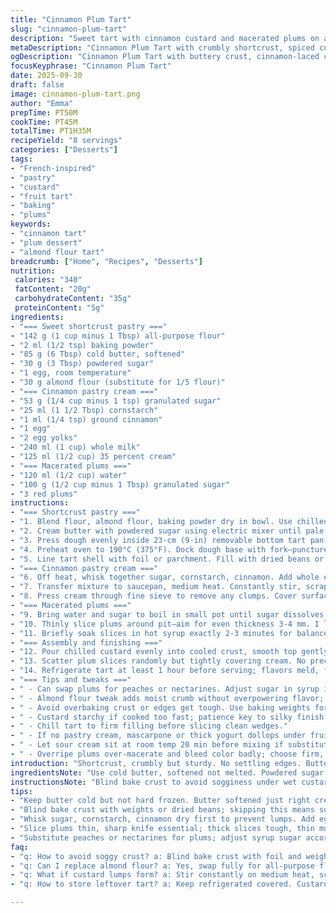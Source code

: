 ```yaml
---
title: "Cinnamon Plum Tart"
slug: "cinnamon-plum-tart"
description: "Sweet tart with cinnamon custard and macerated plums on a buttery short crust. Pastry dough baked blind till golden, filled with rich spiced cream thickened vigorously on stove and chilled. Red plums thinly sliced, soaked briefly in simple syrup before layering. Careful texture contrast, balance of tart and sweet. A twist with lightly toasted almond flour replacing some wheat for extra crumb. Egg yolks and whole egg included for creamy custard body. Oven temp adjusted a bit lower to prevent overbrowning. Quick maceration of plums preserves tartness without sogginess."
metaDescription: "Cinnamon Plum Tart with crumbly shortcrust, spiced custard, tart-sweet macerated plums. Almond flour twist adds moist crumb, slow bake keeps crust crisp."
ogDescription: "Cinnamon Plum Tart with buttery crust, cinnamon-laced custard, and thin plum slices soaked in syrup. Chill well to meld flavors and set filling right."
focusKeyphrase: "Cinnamon Plum Tart"
date: 2025-09-30
draft: false
image: cinnamon-plum-tart.png
author: "Emma"
prepTime: PT50M
cookTime: PT45M
totalTime: PT1H35M
recipeYield: "8 servings"
categories: ["Desserts"]
tags:
- "French-inspired"
- "pastry"
- "custard"
- "fruit tart"
- "baking"
- "plums"
keywords:
- "cinnamon tart"
- "plum dessert"
- "almond flour tart"
breadcrumb: ["Home", "Recipes", "Desserts"]
nutrition: 
 calories: "340"
 fatContent: "20g"
 carbohydrateContent: "35g"
 proteinContent: "5g"
ingredients:
- "=== Sweet shortcrust pastry ==="
- "142 g (1 cup minus 1 Tbsp) all-purpose flour"
- "2 ml (1/2 tsp) baking powder"
- "85 g (6 Tbsp) cold butter, softened"
- "30 g (3 Tbsp) powdered sugar"
- "1 egg, room temperature"
- "30 g almond flour (substitute for 1/5 flour)"
- "=== Cinnamon pastry cream ==="
- "53 g (1/4 cup minus 1 tsp) granulated sugar"
- "25 ml (1 1/2 Tbsp) cornstarch"
- "1 ml (1/4 tsp) ground cinnamon"
- "1 egg"
- "2 egg yolks"
- "240 ml (1 cup) whole milk"
- "125 ml (1/2 cup) 35 percent cream"
- "=== Macerated plums ==="
- "120 ml (1/2 cup) water"
- "100 g (1/2 cup minus 1 Tbsp) granulated sugar"
- "3 red plums"
instructions:
- "=== Shortcrust pastry ==="
- "1. Blend flour, almond flour, baking powder dry in bowl. Use chilled almond flour or finely ground blanched almonds for subtle texture, no gritty bits. Dry ingredients sifted prevents lumpy dough later."
- "2. Cream butter with powdered sugar using electric mixer until pale and fluffy—you want air folded, not melted. Add room-temp egg, whip smooth. Important to avoid overbeating; too watery dough. Fold in dry ingredients slowly at low speed or by wooden spoon till barely combined. Dough should hold together, not sticky but pliable."
- "3. Press dough evenly inside 23-cm (9-in) removable bottom tart pan, including edges. No air pockets—use fingertips to smooth. Chill in fridge for 35 minutes; colder dough prevents shrinking. Don’t skip or risk misshapen crust."
- "4. Preheat oven to 190°C (375°F). Dock dough base with fork—punctures keep crust crisp, not puffy."
- "5. Line tart shell with foil or parchment. Fill with dried beans or ceramic baking beads for blind baking. Bake 18 minutes covered, then remove weights and foil; bake 7 more minutes until edges gold. Watch closely to avoid dark spots; browning edges signal readiness. Let cool to room temperature on wire rack."
- "=== Cinnamon pastry cream ==="
- "6. Off heat, whisk together sugar, cornstarch, cinnamon. Add whole egg plus yolks; mix well till smooth paste. Slowly whisk in milk and cream."
- "7. Transfer mixture to saucepan, medium heat. Constantly stir, scraping sides and bottom so no lumps or scorched spots. Mixture thickens with slow bubbling—once custard holds thick ribbon and no raw starch taste, remove from stove promptly. Overcooking ruins texture—be vigilant."
- "8. Press cream through fine sieve to remove any clumps. Cover surface with plastic wrap touching custard to avoid skin forming. Chill minimum 3.5 hours (chilling thickens), preferably overnight for best texture."
- "=== Macerated plums ==="
- "9. Bring water and sugar to boil in small pot until sugar dissolves into clear syrup. Pull from heat."
- "10. Thinly slice plums around pit—aim for even thickness 3-4 mm. I like to use a sharp knife, take extra care not to crush fruit."
- "11. Briefly soak slices in hot syrup exactly 2-3 minutes for balanced softness without breaking down. Remove with slotted spoon to draining plate, reserved syrup can be saved for glazing or cocktails."
- "=== Assembly and finishing ==="
- "12. Pour chilled custard evenly into cooled crust, smooth top gently with offset spatula."
- "13. Scatter plum slices randomly but tightly covering cream. No precise pattern needed—this rustic look lets fruit shine, juice stains add character."
- "14. Refrigerate tart at least 1 hour before serving; flavors meld, filling firms slightly but remains creamy. Tartness of plum with spiced cream invites bites. If you want shine, brush fruit lightly with leftover syrup."
- "=== Tips and tweaks ==="
- " - Can swap plums for peaches or nectarines. Adjust sugar in syrup if fruit is very sweet."
- " - Almond flour tweak adds moist crumb without overpowering flavor; skip if allergic or unavailable, replace with extra flour."
- " - Avoid overbaking crust or edges get tough. Use baking weights for flat base, else it bubbles."
- " - Custard starchy if cooked too fast; patience key to silky finish."
- " - Chill tart to firm filling before slicing clean wedges."
- " - If no pastry cream, mascarpone or thick yogurt dollops under fruit gives similar richness but less silky."
- " - Let sour cream sit at room temp 20 min before mixing if substituting cream; improves blend."
- " - Overripe plums over-macerate and bleed color badly; choose firm, ripe fruit."
introduction: "Shortcrust, crumbly but sturdy. No settling edges. Butter and sugar creamed till pale. Egg binds slick. Almond flour twist adds something unexpected, more tender crumb without nutty shout—it’s subtle, sneaky. Baking low and slow, watching color edges; shell crack or soggy? Not on my watch. Cinnamon custard trickiest part. Raw smell fades as mixture thickens. Constant whisk, no breaks or lumps. Thick but still pliable. Passing through sieve taught me patience alone saves smoothness. Plums. Red, ripe but firm. Cut thin, then dunk in syrup just before plopping over custard. Too long? Mush. Too short? Tart shock. A dance with timing. Cool, then chill, flavors marry. Slice reveals creamy custard, tart fruit. Memories of past fails teach—never rush custard, always chill dough."
ingredientsNote: "Use cold butter, softened not melted. Powdered sugar for that tender, delicate touch instead of granulated, less grainy. Almond flour (blanched ground almonds) optional but elevates texture; skip if allergies. Flour mix sifted to avoid lumps, adding baking powder gives slight lift but not puffy. Eggs room temp blend better. For custard, fresh eggs crucial—flavor and texture depend on freshness. Cinnamon is aromatic but subtle; do not overpower. Cornstarch essential thickener, don't skip or use too much or custard clamps. Plums should be firm ripe, not mushy or underripe acidic. Syrup quick dissolve keeps fruit shiny and moist. Fruit substitution possible with peaches or apricots, adjust syrup sugar for sweetness accordingly. Experiment with adding zest of lemon or orange in custard for twist—adds brightness that cuts richness."
instructionsNote: "Blind bake crust to avoid sogginess under wet custard; weighing dough avoids bubbling or shrinking. Watch crust color, edges deeper gold means done but don’t burn. Docking with fork essential; traps steam escaping. Custard slow cooked, constant stirring avoids lumps and burning—don’t walk away. Texture changes from milky fluid to soft pudding visible and audible as it thickens, no guessing. Pass through sieve if needed, no lumps tolerated. Plastic wrap tight to custard surface prevents skin, chilling thickens custard to sliceable firmness. Plums soaked just long enough for glaze absorption, no mush. Assemble carefully once custard cold; warm filling melts fruit, colors run. Chill final tart minimum hour; firm, set, flavors married. Sound of knife cutting through gives tactile confirmation of doneness. Slice with sharp knife dipped in hot water for neat edges. Store refrigerated—custard won’t stand room temp long."
tips:
- "Keep butter cold but not hard frozen. Butter softened just right creates flaky layers, not greasy mess. Powdered sugar beats granulated for delicate crumb, less graininess. Almond flour swapped in small amount adds crumb texture without nutty blast; must be finely ground blanched almonds to avoid grit. Dough gets lumpy with uneven dry ingredients—sift flour and baking powder first, no shortcuts."
- "Blind bake crust with weights or dried beans; skipping this means soggy bottom. Use foil to cover dough, trap heat evenly. Watch color edges—gold, not dark brown. Dock with fork for steam escape; no bubbles, no blistered crust. Chill shaped dough minimum 30 minutes for shrink prevention; warm dough ruins shape, trust that. Oven temps tweaked lower than usual to avoid edge burn."
- "Whisk sugar, cornstarch, cinnamon dry first to prevent lumps. Add eggs off heat to avoid scrambling. Constant stir on medium heat, low bubble until custard thickens to slow-pouring ribbon, no raw starch taste. Remove just before boiling solidifies—overcooked custard rubbery, grainy. Press mixture through sieve, plastic wrap pressed to surface avoids skin forming. Chill custard several hours, overnight if possible."
- "Slice plums thin, sharp knife essential; thick slices tough, thin mush. Soak briefly (2-3 minutes) in hot syrup just off boil for soft but intact slices—watch timing, too long splits fruit. Reserve syrup for glazing or drinks. Arrange slices loosely but covering custard evenly, rustic look better than forced pattern."
- "Substitute peaches or nectarines for plums; adjust syrup sugar according to fruit sweetness. No almond flour? Use all-purpose flour only, expect firmer crumb. If no pastry cream, dollop mascarpone or thick yogurt—texture less silky but similar richness. Overripe plums make tart watery, bleed red juices badly. Freshness impacts final texture and flavor sharpness."
faq:
- "q: How to avoid soggy crust? a: Blind bake crust with foil and weights. Dock dough well to vent steam. Chill dough before baking. Watch edges color, take out once gold. Thick custard leaks moisture if crust not baked well."
- "q: Can I replace almond flour? a: Yes, swap fully for all-purpose flour but crumb changes. Almond flour adds moistness and tenderness, skip if allergy. No effect on baking powder usage. Texture firmer, less delicate without almond component."
- "q: What if custard lumps form? a: Stir constantly on medium heat, scrape pan edges. Add eggs off heat to prevent curdling. If lumps appear, strain through fine sieve. Overcooking clumps starch and ruins texture; remove heat once thickened ribbon stage hits."
- "q: How to store leftover tart? a: Keep refrigerated covered. Custard and fruit don’t last long room temp, risk spoilage. Wrap tightly or place in airtight container. Can freeze whole tart but crust may soften. Best eaten within 2 days chilled."

---
```

